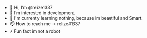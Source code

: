 - 👋 Hi, I’m @relize1337
- 👀 I’m interested in development.
- 🌱 I'm currently learning nothing, because im beautiful and Smart.
- 📫 How to reach me -> relize#1337
- ⚡ Fun fact im not a robot

<!---
relize1337/relize1337 is a ✨ special ✨ repository because its `README.md` (this file) appears on your GitHub profile.
You can click the Preview link to take a look at your changes.
very krass.
--->
